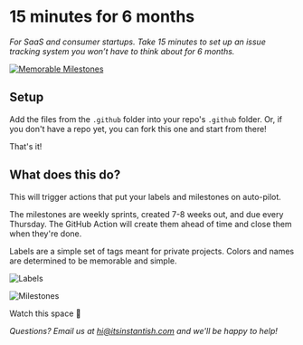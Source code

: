 # 15 minutes for 6 months
_For SaaS and consumer startups. Take 15 minutes to set up an issue tracking system you won’t have to think about for 6 months._

[![Memorable Milestones](https://res.cloudinary.com/m15y/image/upload/v1588977044/su/TJ5G67VHU/kmbjqinsp71vavcdth7j.svg)](https://github.com/instantish/memorable-milestones)

## Setup

Add the files from the `.github` folder into your repo's `.github` folder. Or, if you don't have a repo yet, you can fork this one and start from there!

That's it!

## What does this do?

This will trigger actions that put your labels and milestones on auto-pilot.

The milestones are weekly sprints, created 7-8 weeks out, and due every Thursday. The GitHub Action will create them ahead of time and close them when they're done.

Labels are a simple set of tags meant for private projects. Colors and names are determined to be memorable and simple.


![Labels](https://res.cloudinary.com/m15y/image/upload/v1591145194/su/TJ5G67VHU/d8dcsnbio3ih1xyjkmf2.png)

![Milestones](https://res.cloudinary.com/m15y/image/upload/v1591145195/su/TJ5G67VHU/fyerekduyavceqvvgaef.png)

Watch this space 👀

_Questions? Email us at hi@itsinstantish.com and we'll be happy to help!_

